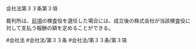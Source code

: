 会社法第３３条第３項

裁判所は、[前項](会社法＿＿＿＿第３３条第２項)の検査役を選任した場合には、成立後の株式会社が当該検査役に対して支払う報酬の額を定めることができる。

#会社法
#会社法/第３３条
#会社法/第３３条/第３項
